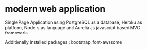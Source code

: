 # modern web application
 Single Page Application using PostgreSQL as a database, Heroku as platform, Node.js as language and Aurelia as javascript based MVC framework. 

 Additionally installed packages : bootstrap, font-awesome

